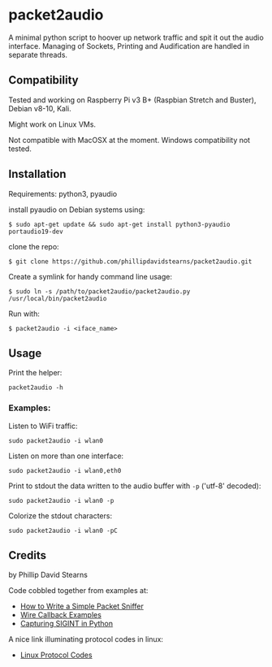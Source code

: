 # packet2audio


A minimal python script to hoover up network traffic and spit it out the audio interface. Managing of Sockets, Printing and Audification are handled in separate threads.

## Compatibility

Tested and working on Raspberry Pi v3 B+ (Raspbian Stretch and Buster), Debian v8-10, Kali.

Might work on Linux VMs.

Not compatible with MacOSX at the moment. Windows compatibility not tested.

## Installation

Requirements: python3, pyaudio

install pyaudio on Debian systems using:

```
$ sudo apt-get update && sudo apt-get install python3-pyaudio portaudio19-dev
```
clone the repo:

```
$ git clone https://github.com/phillipdavidstearns/packet2audio.git
```

Create a symlink for handy command line usage:

```
$ sudo ln -s /path/to/packet2audio/packet2audio.py /usr/local/bin/packet2audio
```

Run with:

```
$ packet2audio -i <iface_name>
```

## Usage

Print the helper:

```
packet2audio -h
```

### Examples:

Listen to WiFi traffic: 

```
sudo packet2audio -i wlan0
```

Listen on more than one interface: 

```
sudo packet2audio -i wlan0,eth0
```

Print to stdout the data written to the audio buffer with `-p` ('utf-8' decoded):

```
sudo packet2audio -i wlan0 -p
```

Colorize the stdout characters:

```
sudo packet2audio -i wlan0 -pC
```

## Credits

by Phillip David Stearns

Code cobbled together from examples at:

* [How to Write a Simple Packet Sniffer](http://www.bitforestinfo.com/2017/01/how-to-write-simple-packet-sniffer.html)
* [Wire Callback Examples](https://people.csail.mit.edu/hubert/pyaudio/#wire-callback-example)
* [Capturing SIGINT in Python](https://stackoverflow.com/questions/1112343/how-do-i-capture-sigint-in-python#1112350)

A nice link illuminating protocol codes in linux:

* [Linux Protocol Codes](https://github.com/torvalds/linux/blob/ead751507de86d90fa250431e9990a8b881f713c/include/uapi/linux/if_ether.h)
